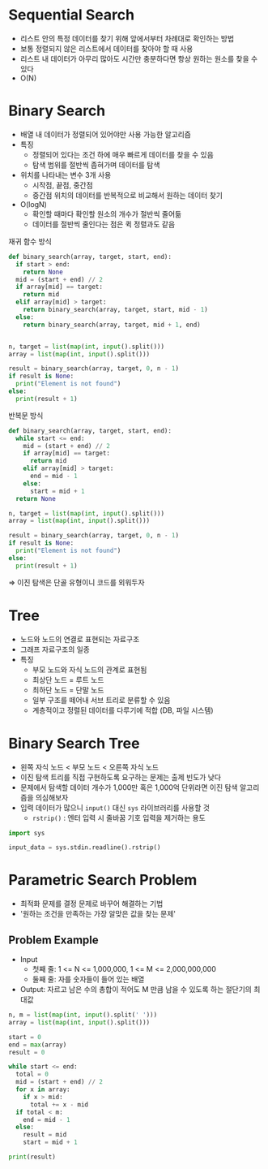 # Sequential Search

- 리스트 안의 특정 데이터를 찾기 위해 앞에서부터 차례대로 확인하는 방법
- 보통 정렬되지 않은 리스트에서 데이터를 찾아야 할 때 사용
- 리스트 내 데이터가 아무리 많아도 시간만 충분하다면 항상 원하는 원소를 찾을 수 있다
- O(N)

# Binary Search

- 배열 내 데이터가 정렬되어 있어야만 사용 가능한 알고리즘
- 특징
  - 정렬되어 있다는 조건 하에 매우 빠르게 데이터를 찾을 수 있음
  - 탐색 범위를 절반씩 좁혀가며 데이터를 탐색
- 위치를 나타내는 변수 3개 사용
  - 시작점, 끝점, 중간점
  - 중간점 위치의 데이터를 반복적으로 비교해서 원하는 데이터 찾기
- O(logN)
  - 확인할 때마다 확인할 원소의 개수가 절반씩 줄어듦
  - 데이터를 절반씩 줄인다는 점은 퀵 정렬과도 같음

재귀 함수 방식

```py
def binary_search(array, target, start, end):
  if start > end:
    return None
  mid = (start + end) // 2
  if array[mid] == target:
    return mid
  elif array[mid] > target:
    return binary_search(array, target, start, mid - 1)
  else:
    return binary_search(array, target, mid + 1, end)


n, target = list(map(int, input().split()))
array = list(map(int, input().split()))

result = binary_search(array, target, 0, n - 1)
if result is None:
  print("Element is not found")
else:
  print(result + 1)
```

반복문 방식

```py
def binary_search(array, target, start, end):
  while start <= end:
    mid = (start + end) // 2
    if array[mid] == target:
      return mid
    elif array[mid] > target:
      end = mid - 1
    else:
      start = mid + 1
  return None

n, target = list(map(int, input().split()))
array = list(map(int, input().split()))

result = binary_search(array, target, 0, n - 1)
if result is None:
  print("Element is not found")
else:
  print(result + 1)
```

⇒ 이진 탐색은 단골 유형이니 코드를 외워두자

# Tree

- 노드와 노드의 연결로 표현되는 자료구조
- 그래프 자료구조의 일종
- 특징
  - 부모 노드와 자식 노드의 관계로 표현됨
  - 최상단 노드 = 루트 노드
  - 최하단 노드 = 단말 노드
  - 일부 구조를 떼어내 서브 트리로 분류할 수 있음
  - 계층적이고 정렬된 데이터를 다루기에 적합 (DB, 파일 시스템)

# Binary Search Tree

- 왼쪽 자식 노드 < 부모 노드 < 오른쪽 자식 노드
- 이진 탐색 트리를 직접 구현하도록 요구하는 문제는 출제 빈도가 낮다
- 문제에서 탐색할 데이터 개수가 1,000만 혹은 1,000억 단위라면 이진 탐색 알고리즘을 의심해보자
- 입력 데이터가 많으니 `input()` 대신 `sys` 라이브러리를 사용할 것
  - `rstrip()` : 엔터 입력 시 줄바꿈 기호 입력을 제거하는 용도

```py
import sys

input_data = sys.stdin.readline().rstrip()
```

# Parametric Search Problem

- 최적화 문제를 결정 문제로 바꾸어 해결하는 기법
- '원하는 조건을 만족하는 가장 알맞은 값을 찾는 문제'

## Problem Example

- Input
  - 첫째 줄: 1 <= N <= 1,000,000, 1 <= M <= 2,000,000,000
  - 둘째 줄: 자를 숫자들이 들어 있는 배열
- Output: 자르고 남은 수의 총합이 적어도 M 만큼 남을 수 있도록 하는 절단기의 최대값

```py
n, m = list(map(int, input().split(' ')))
array = list(map(int, input().split()))

start = 0
end = max(array)
result = 0

while start <= end:
  total = 0
  mid = (start + end) // 2
  for x in array:
    if x > mid:
      total += x - mid
  if total < m:
    end = mid - 1
  else:
    result = mid
    start = mid + 1

print(result)
```
